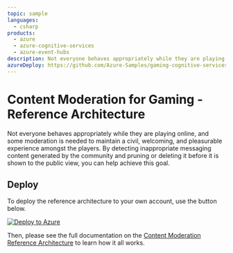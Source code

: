 ```yaml
---
topic: sample
languages:
  - csharp
products:
  - azure
  - azure-cognitive-services
  - azure-event-hubs
description: Not everyone behaves appropriately while they are playing online, and some moderation is needed to maintain a civil, welcoming, and pleasurable experience amongst the players. By detecting inappropriate messaging content generated by the community and pruning or deleting it before it is shown to the public view, you can help achieve this goal.
azureDeploy: https://github.com/Azure-Samples/gaming-cognitive-services-content-moderation/azuredeploy.json
---
```


# Content Moderation for Gaming - Reference Architecture

Not everyone behaves appropriately while they are playing online, and some moderation is needed to maintain a civil, welcoming, and pleasurable experience amongst the players. By detecting inappropriate messaging content generated by the community and pruning or deleting it before it is shown to the public view, you can help achieve this goal.

## Deploy

To deploy the reference architecture to your own account, use the button below.

[![Deploy to Azure](http://azuredeploy.net/deploybutton.png)](https://azuredeploy.net/)

Then, please see the full documentation on the [Content Moderation Reference Architecture](https://docs.microsoft.com/gaming/azure/reference-architectures/cognitive-content-moderation) to learn how it all works.
